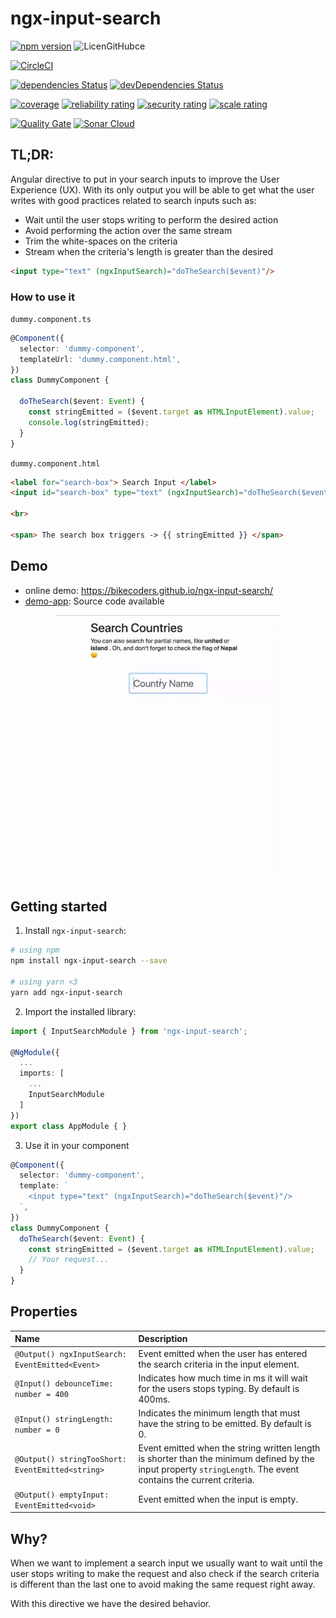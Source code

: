 # ngx-input-search

[![npm version](https://badge.fury.io/js/ngx-input-search.svg)](https://badge.fury.io/js/ngx-input-search) ![LicenGitHubce](https://img.shields.io/github/license/bikecoders/npm-package-stats.svg)

[![CircleCI](https://circleci.com/gh/bikecoders/ngx-input-search/tree/master.svg?style=svg)](https://circleci.com/gh/bikecoders/ngx-input-search/tree/master)

[![dependencies Status](https://david-dm.org/bikecoders/ngx-input-search/status.svg)](https://david-dm.org/bikecoders/ngx-input-search) [![devDependencies Status](https://david-dm.org/bikecoders/ngx-input-search/dev-status.svg)](https://david-dm.org/bikecoders/ngx-input-search?type=dev)

[![coverage](https://sonarcloud.io/api/project_badges/measure?project=bikecoders_ngx-input-search&metric=coverage)](https://sonarcloud.io/dashboard?id=bikecoders_ngx-input-search) [![reliability rating](https://sonarcloud.io/api/project_badges/measure?project=bikecoders_ngx-input-search&metric=reliability_rating)](https://sonarcloud.io/dashboard?id=bikecoders_ngx-input-search) [![security rating](https://sonarcloud.io/api/project_badges/measure?project=bikecoders_ngx-input-search&metric=security_rating)](https://sonarcloud.io/dashboard?id=bikecoders_ngx-input-search) [![scale rating](https://sonarcloud.io/api/project_badges/measure?project=bikecoders_ngx-input-search&metric=sqale_rating)](https://sonarcloud.io/dashboard?id=bikecoders_ngx-input-search)

[![Quality Gate](https://sonarcloud.io/api/project_badges/quality_gate?project=bikecoders_ngx-input-search)](https://sonarcloud.io/dashboard?id=bikecoders_ngx-input-search)  [![Sonar Cloud](https://sonarcloud.io/images/project_badges/sonarcloud-white.svg)](https://sonarcloud.io/dashboard?id=bikecoders_ngx-input-search)

## TL;DR:

Angular directive to put in your search inputs to improve the User Experience (UX).
With its only output you will be able to get what the user writes with good practices related to search inputs such as:

- Wait until the user stops writing to perform the desired action
- Avoid performing the action over the same stream
- Trim the white-spaces on the criteria
- Stream when the criteria's length is greater than the desired


```html
<input type="text" (ngxInputSearch)="doTheSearch($event)"/>
```


### How to use it
`dummy.component.ts`
```ts
@Component({
  selector: 'dummy-component',
  templateUrl: 'dummy.component.html',
})
class DummyComponent {

  doTheSearch($event: Event) {
    const stringEmitted = ($event.target as HTMLInputElement).value;
    console.log(stringEmitted);
  }
}
```


`dummy.component.html`
```html
<label for="search-box"> Search Input </label>
<input id="search-box" type="text" (ngxInputSearch)="doTheSearch($event)"/>

<br>

<span> The search box triggers -> {{ stringEmitted }} </span>
```

## Demo
- online demo: https://bikecoders.github.io/ngx-input-search/
- [demo-app](https://github.com/bikecoders/ngx-input-search/tree/master/src): Source code available

<p align="center">
  <img src="docs/images/demo.gif" alt="demo gif">
</p>

## Getting started

1. Install `ngx-input-search`:

```bash
# using npm
npm install ngx-input-search --save

# using yarn <3
yarn add ngx-input-search
```

2. Import the installed library:

```ts
import { InputSearchModule } from 'ngx-input-search';

@NgModule({
  ...
  imports: [
    ...
    InputSearchModule
  ]
})
export class AppModule { }
```

3. Use it in your component

```ts
@Component({
  selector: 'dummy-component',
  template: `
    <input type="text" (ngxInputSearch)="doTheSearch($event)"/>
  `,
})
class DummyComponent {
  doTheSearch($event: Event) {
    const stringEmitted = ($event.target as HTMLInputElement).value;
    // Your request...
  }
}
```

## Properties

| Name                                             | Description                                                                                                                                                     |
| :----------------------------------------------- | :-------------------------------------------------------------------------------------------------------------------------------------------------------------- |
| `@Output() ngxInputSearch: EventEmitted<Event>`  | Event emitted when the user has entered the search criteria in the input element.                                                                               |
| `@Input() debounceTime: number = 400`            | Indicates how much time in ms it will wait for the users stops typing. By default is 400ms.                                                                     |
| `@Input() stringLength: number = 0`              | Indicates the minimum length that must have the string to be emitted. By default is 0.                                                                          |
| `@Output() stringTooShort: EventEmitted<string>` | Event emitted when the string written length is shorter than the minimum defined by the input property `stringLength`. The event contains the current criteria. |
| `@Output() emptyInput: EventEmitted<void>`       | Event emitted when the input is empty.                                                                                                                          |


## Why?

When we want to implement a search input we usually want to wait until the user stops writing to make the request and also check if the search criteria is different than the last one to avoid making the same request right away.

With this directive we have the desired behavior.
